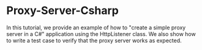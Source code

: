 # Proxy-Server-Csharp
In this tutorial, we provide an example of how to "create a simple proxy server in a C#" application using the HttpListener class. We also show how to write a test case to verify that the proxy server works as expected.
